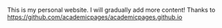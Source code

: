 This is my personal website.
I will gradually add more content!
Thanks to https://github.com/academicpages/academicpages.github.io
